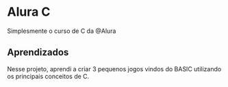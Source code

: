 # Alura C

Simplesmente o curso de C da @Alura


## Aprendizados

Nesse projeto, aprendi a criar 3 pequenos jogos vindos do BASIC utilizando os principais conceitos de C.

